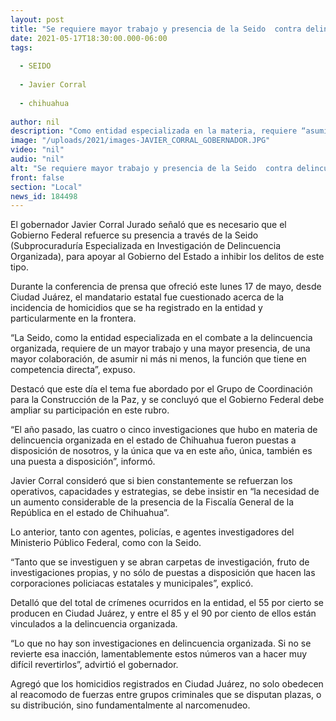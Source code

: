 ```yaml
---
layout: post
title: "Se requiere mayor trabajo y presencia de la Seido  contra delincuencia organizada -  Javier Corral"
date: 2021-05-17T18:30:00.000-06:00
tags:
  
  - SEIDO
  
  - Javier Corral
  
  - chihuahua
  
author: nil
description: "Como entidad especializada en la materia, requiere “asumir ni más ni menos la función que tiene en competencia directa”, señala el Gobernador en conferencia de prensa desde Ciudad Juárez"
image: "/uploads/2021/images-JAVIER_CORRAL_GOBERNADOR.JPG"
video: "nil"
audio: "nil"
alt: "Se requiere mayor trabajo y presencia de la Seido  contra delincuencia organizada -  Javier Corral"
front: false
section: "Local"
news_id: 184498
---
```


El gobernador Javier Corral Jurado señaló que es necesario que el Gobierno Federal refuerce su presencia a través de la Seido (Subprocuraduría Especializada en Investigación de Delincuencia Organizada), para apoyar al Gobierno del Estado a inhibir los delitos de este tipo.

 

Durante la conferencia de prensa que ofreció este lunes 17 de mayo, desde Ciudad Juárez, el mandatario estatal fue cuestionado acerca de la incidencia de homicidios que se ha registrado en la entidad y particularmente en la frontera.

 

“La Seido, como la entidad especializada en el combate a la delincuencia organizada, requiere de un mayor trabajo y una mayor presencia, de una mayor colaboración, de asumir ni más ni menos, la función que tiene en competencia directa”, expuso.

 

Destacó que este día el tema fue abordado por el Grupo de Coordinación para la Construcción de la Paz, y se concluyó que el Gobierno Federal debe ampliar su participación en este rubro.

 

“El año pasado, las cuatro o cinco investigaciones que hubo en materia de delincuencia organizada en el estado de Chihuahua fueron puestas a disposición de nosotros, y la única que va en este año, única, también es una puesta a disposición”, informó.

 

Javier Corral consideró que si bien constantemente se refuerzan los operativos, capacidades y estrategias, se debe insistir en “la necesidad de un aumento considerable de la presencia de la Fiscalía General de la República en el estado de Chihuahua”.

 

Lo anterior, tanto con agentes, policías, e agentes investigadores del Ministerio Público Federal, como con la Seido.

 

“Tanto que se investiguen y se abran carpetas de investigación, fruto de investigaciones propias, y no sólo de puestas a disposición que hacen las corporaciones policiacas estatales y municipales”, explicó.

 

Detalló que del total de crímenes ocurridos en la entidad, el 55 por cierto se producen en Ciudad Juárez, y entre el 85 y el 90 por ciento de ellos están vinculados a la delincuencia organizada.

 

“Lo que no hay son investigaciones en delincuencia organizada. Si no se revierte esa inacción, lamentablemente estos números van a hacer muy difícil revertirlos”, advirtió el gobernador.

 

Agregó que los homicidios registrados en Ciudad Juárez, no solo obedecen al reacomodo de fuerzas entre grupos criminales que se disputan plazas, o su distribución, sino fundamentalmente al narcomenudeo.